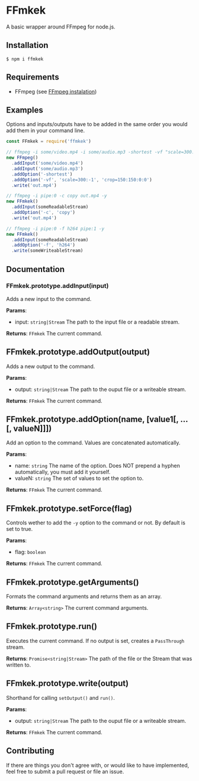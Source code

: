 # FFmkek

A basic wrapper around FFmpeg for node.js.

## Installation

```
$ npm i ffmkek
```

## Requirements

* FFmpeg (see [FFmpeg instalation](https://github.com/adaptlearning/adapt_authoring/wiki/Installing-FFmpeg))

## Examples

Options and inputs/outputs have to be added in the same order you would add them in your command line.

```js
const FFmkek = require('ffmkek')

// ffmpeg -i some/video.mp4 -i some/audio.mp3 -shortest -vf "scale=300:-1, crop=150:150:0:0" out.mp4 -y
new FFmpeg()
  .addInput('some/video.mp4')
  .addInput('some/audio.mp3')
  .addOption('-shortest')
  .addOption('-vf', 'scale=300:-1', 'crop=150:150:0:0')
  .write('out.mp4')

// ffmpeg -i pipe:0 -c copy out.mp4 -y
new FFmkek()
  .addInput(someReadableStream)
  .addOption('-c', 'copy')
  .write('out.mp4')

// ffmpeg -i pipe:0 -f h264 pipe:1 -y
new FFmkek()
  .addInput(someReadableStream)
  .addOption('-f', 'h264')
  .write(someWriteableStream)
```

## Documentation

### FFmkek.prototype.addInput(input)

Adds a new input to the command.

**Params**:

* input: `string|Stream`
  The path to the input file or a readable stream.

**Returns**: `FFmkek`
The current command.

## FFmkek.prototype.addOutput(output)

Adds a new output to the command.

**Params**:

* output: `string|Stream`
  The path to the ouput file or a writeable stream.

**Returns**: `FFmkek`
The current command.

## FFmkek.prototype.addOption(name, [value1[, ...[, valueN]]])

Add an option to the command. Values are concatenated automatically.

**Params**:

* name: `string`
  The name of the option. Does NOT prepend a hyphen automatically, you must add it yourself.
* valueN: `string`
  The set of values to set the option to.

**Returns**: `FFmkek`
The current command.

## FFmkek.prototype.setForce(flag)

Controls wether to add the `-y` option to the command or not. By default is set to true.

**Params**:

* flag: `boolean`

**Returns**: `FFmkek`
The current command.

## FFmkek.prototype.getArguments()

Formats the command arguments and returns them as an array.

**Returns**: `Array<string>`
The current command arguments.

## FFmkek.prototype.run()

Executes the current command. If no output is set, creates a `PassThrough` stream.

**Returns**: `Promise<string|Stream>`
The path of the file or the Stream that was written to.

## FFmkek.prototype.write(output)

Shorthand for calling `setOutput()` and `run()`.

**Params**:

* output: `string|Stream`
  The path to the ouput file or a writeable stream.

**Returns**: `FFmkek`
The current command.

## Contributing

If there are things you don't agree with, or would like to have implemented, feel free to submit a pull request or file an issue.
